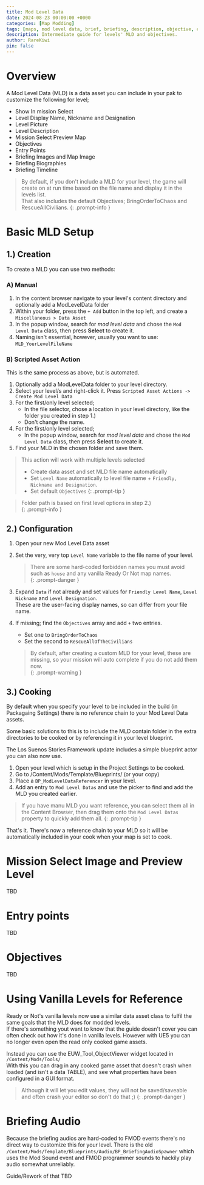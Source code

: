 ```yaml
---
title: Mod Level Data
date: 2024-08-23 00:00:00 +0000
categories: [Map Modding]
tags: [maps, mod level data, brief, briefing, description, objective, entry points ]
description: Intermediate guide for levels' MLD and objectives.
author: RareKiwi
pin: false
---
```


# Overview

A Mod Level Data (MLD) is a data asset you can include in your pak to customize the following for level;
 - Show In mission Select
 - Level Display Name, Nickname and Designation
 - Level Picture
 - Level Description
 - Mission Select Preview Map
 - Objectives
 - Entry Points
 - Briefing Images and Map Image
 - Briefing Biographies
 - Briefing Timeline  
  
 > By default, if you don't include a MLD for your level, the game will create on at run time based on the file name and display it in the levels list.  
 > That also includes the default Objectives; BringOrderToChaos and RescueAllCivilians.
 {: .prompt-info }
 
# Basic MLD Setup

## 1.) Creation

To create a MLD you can use two methods:

### A) Manual

1. In the content browser navigate to your level's content directory and optionally add a ModLevelData folder
2. Within your folder, press the `+ Add` button in the top left, and create a `Miscellaneous > Data Asset`
3. In the popup window, search for *mod level data* and chose the `Mod Level Data` class, then press **Select** to create it.
4. Naming isn't essential, however, usually you want to use: `MLD_YourLevelFileName`

### B) Scripted Asset Action

This is the same process as above, but is automated.

1. Optionally add a ModLevelData folder to your level directory.
2. Select your level/s and right-click it. Press `Scripted Asset Actions -> Create Mod Level Data`
3. For the first/only level selected; 
	 - In the file selector, chose a location in your level directory, like the folder you created in step 1.)
	 - Don't change the name.
4. For the first/only level selected; 
	 - In the popup window, search for *mod level data* and chose the `Mod Level Data` class, then press **Select** to create it.
5. Find your MLD in the chosen folder and save them.

 > This action will work with multiple levels selected  
 >  - Create data asset and set MLD file name automatically
 >  - Set `Level Name` automatically to level file name + `Friendly, Nickname and Designation`.
 >  - Set default `Objectives`
 {: .prompt-tip }
 
 > Folder path is based on first level options in step 2.)  
 {: .prompt-info }
 
## 2.) Configuration

1. Open your new Mod Level Data asset
2. Set the very, very top `Level Name` variable to the file name of your level.  

	 > There are some hard-coded forbidden names you must avoid such as `house` and any vanilla Ready Or Not map names.  
	 {: .prompt-danger }
 
3. Expand `Data` if not already and set values for `Friendly Level Name`, `Level Nickname` and `Level Designation`.  
	 These are the user-facing display names, so can differ from your file name. 
4. If missing; find the `Objectives` array and add `+` two entries.
	 - Set one to `BringOrderToChaos`
	 - Set the second to `RescueAllOfTheCivilians`  
	 
	 > By default, after creating a custom MLD for your level, these are missing, so your mission will auto complete if you do not add them now.  
	 {: .prompt-warning }
	 
## 3.) Cooking

By default when you specify your level to be included in the build (in Packagaing Settings) there is no reference chain to your Mod Level Data assets.  

Some basic solutions to this is to include the MLD contain folder in the extra directories to be cooked or by referencing it in your level blueprint.  

The Los Suenos Stories Framework update includes a simple blueprint actor you can also now use.

1. Open your level which is setup in the Project Settings to be cooked.
2. Go to /Content/Mods/Template/Blueprints/ (or your copy)
3. Place a `BP_ModLevelDataReferencer` in your level.
4. Add an entry to `Mod Level Datas` and use the picker to find and add the MLD you created earlier.
 > If you have manu MLD you want reference, you can select them all in the Content Browser, then drag them onto the `Mod Level Datas` property to quickly add them all.
 {: .prompt-tip }
 
That's it. There's now a reference chain to your MLD so it will be automatically included in your cook when your map is set to cook.

# Mission Select Image and Preview Level

TBD

# Entry points

TBD

# Objectives

TBD

# Using Vanilla Levels for Reference

Ready or Not's vanilla levels now use a similar data asset class to fulfil the same goals that the MLD does for modded levels.  
If there's something yout want to know that the guide doesn't cover you can often check out how it's done in vanilla levels.
However with UE5 you can no longer even open the read only cooked game assets.  

Instead you can use the EUW_Tool_ObjectViewer widget located in `/Content/Mods/Tools/`  
With this you can drag in any cooked game asset that doesn't crash when loaded (and isn't a data TABLE), and see what properties have been configured in a GUI format.

 > Although it will let you edit values, they will not be saved/saveable and often crash your editor so don't do that ;)
 {: .prompt-danger }
 
# Briefing Audio

Because the briefing audios are hard-coded to FMOD events there's no direct way to customize this for your level.
There is the old `/Content/Mods/Template/Blueprints/Audio/BP_BriefingAudioSpawner` which uses the Mod Sound event and FMOD programmer sounds to hackily play audio somewhat unreliably.

Guide/Rework of that TBD